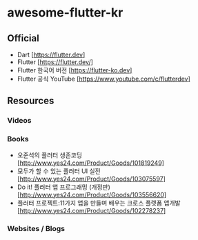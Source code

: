 # awesome-flutter-kr
## Official
- Dart [https://flutter.dev]
- Flutter [https://flutter.dev/]
- Flutter 한국어 버전 [https://flutter-ko.dev]
- Flutter 공식 YouTube [https://www.youtube.com/c/flutterdev]

## Resources

### Videos

### Books
- 오준석의 플러터 생존코딩 [http://www.yes24.com/Product/Goods/101819249] 
- 모두가 할 수 있는 플러터 UI 실전 [http://www.yes24.com/Product/Goods/103075597]
- Do it! 플러터 앱 프로그래밍 (개정판) [http://www.yes24.com/Product/Goods/103556620]
- 플러터 프로젝트:11가지 앱을 만들며 배우는 크로스 플랫폼 앱개발 [http://www.yes24.com/Product/Goods/102278237]

### Websites / Blogs
